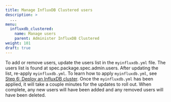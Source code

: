 ```yaml
---
title: Manage InfluxDB Clustered users
description: >
  ...
menu:
  influxdb_clustered:
    name: Manage users
    parent: Administer InfluxDB Clustered
weight: 101
draft: true
---
```


To add or remove users, update the users list in the `myinfluxdb.yml` file.
The users list is found at spec.package.spec.admin.users.
After updating the list, re-apply `myinfluxdb.yml`.
To learn how to apply `myinfluxdb.yml`, see [Step 6: Deploy an InfluxDB cluster](/influxdb/clustered/install/deploy).
Once the `myinfluxdb.yml` has been applied, it will take a couple minutes for the updates to roll out.
When complete, any new users will have been added and any removed users will have been deleted.
